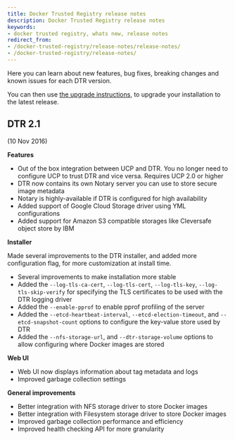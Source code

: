```yaml
---
title: Docker Trusted Registry release notes
description: Docker Trusted Registry release notes
keywords:
- docker trusted registry, whats new, release notes
redirect_from:
- /docker-trusted-registry/release-notes/release-notes/
- /docker-trusted-registry/release-notes/
---
```


Here you can learn about new features, bug fixes, breaking changes and
known issues for each DTR version.

You can then use [the upgrade instructions](install/upgrade.md),
to upgrade your installation to the latest release.

## DTR 2.1

(10 Nov 2016)

**Features**

* Out of the box integration between UCP and DTR. You no longer need to
configure UCP to trust DTR and vice versa. Requires UCP 2.0 or higher
* DTR now contains its own Notary server you can use to store secure image
metadata
* Notary is highly-available if DTR is configured for high availability
* Added support of Google Cloud Storage driver using YML configurations
* Added support for Amazon S3 compatible storages like Cleversafe object store
by IBM

**Installer**

Made several improvements to the DTR installer, and added more configuration
flag, for more customization at install time.

* Several improvements to make installation more stable
* Added the `--log-tls-ca-cert`, `--log-tls-cert`, `--log-tls-key`,
`--log-tls-skip-verify` for specifying the TLS certificates to be used
with the DTR logging driver
* Added the `--enable-pprof` to enable pprof profiling of the server
* Added the `--etcd-heartbeat-interval`, `--etcd-election-timeout`, and
`--etcd-snapshot-count` options to configure the key-value store used by DTR
* Added the  `--nfs-storage-url`, and `--dtr-storage-volume` options to allow
configuring where Docker images are stored

**Web UI**

* Web UI now displays information about tag metadata and logs
* Improved garbage collection settings

**General improvements**

* Better integration with NFS storage driver to store Docker images
* Better integration with Filesystem storage driver to store Docker images
* Improved garbage collection performance and efficiency
* Improved health checking API for more granularity
